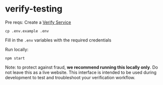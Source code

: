 # verify-testing

Pre reqs: 
Create a [Verify Service](https://www.twilio.com/console/verify/services/)

```
cp .env.example .env
```

Fill in the `.env` variables with the required credentials

Run locally:
```
npm start
```

Note: to protect against fraud, **we recommend running this locally only**. Do not leave this as a live website. This interface is intended to be used during development to test and troubleshoot your verification workflow.
